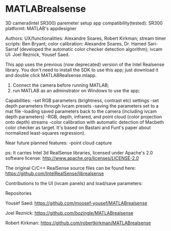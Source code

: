 # MATLABrealsense
3D camera(Intel SR300) paremeter setup app
compatibility(tested): SR300
platformt: MATLAB's appdesigner

Authors: 
UX/functionalities: Alexandre Soares, Robert Kirkman;
stream timer scripts:  Ben Bryant;
color calibration: Alexandre Soares, Dr. Hamed Sari-Sarraf (developed the automatic color checker detection algorithm);
ivcam UI: Joel Reznick, Yousef Saed.

This app uses the previous (now deprecated) version of the Intel Realsense library. You don't need to install the SDK to use this app; just download it and double click MATLABRealsense.mlapp.

1. Connect the camera before running MATLAB; 
2. run MATLAB as an adminstrator on Windows to use the app;

Capabilities:
  -set RGB parameters (brightness, contrast etc) settings
  -set depth parameters through Ivcam presets
  -saving the parameters set to a mat file
  -loading saved parameters back to the camera (including ivcam depth parameters)
  -RGB, depth, infrared, and point cloud (color projection onto depth) streams
  -color calibration with automatic detection of Macbeth color checker as target. It's based on Bastani and Funt's paper about normalized least-squares regression).

Near future planned features:
  -point cloud capture

ps: It carries Intel 3d RealSense libraries, licensed under Apache's 2.0 software license:
http://www.apache.org/licenses/LICENSE-2.0

The original C/C++ RealSense source files can be found here:
https://github.com/IntelRealSense/librealsense

Contributions to the UI (ivcam panels) and load/save parameters:

Repositories

Yousef Saed: https://github.com/moosef-yousef/MATLABrealsense

Joel Reznick: https://github.com/bozingle/MATLABrealsense

Robert Kirkman: https://github.com/robertkirkman/MATLABrealsense